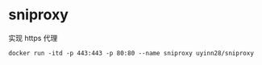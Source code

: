 # sniproxy

实现 https 代理

```
docker run -itd -p 443:443 -p 80:80 --name sniproxy uyinn28/sniproxy
```

